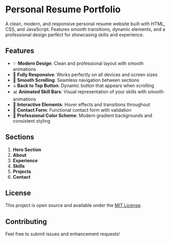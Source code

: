 # Personal Resume Portfolio

A clean, modern, and responsive personal resume website built with HTML, CSS, and JavaScript. Features smooth transitions, dynamic elements, and a professional design perfect for showcasing skills and experience.

## Features

- ✨ **Modern Design**: Clean and professional layout with smooth animations
- 📱 **Fully Responsive**: Works perfectly on all devices and screen sizes
- 🎯 **Smooth Scrolling**: Seamless navigation between sections
- 🔝 **Back to Top Button**: Dynamic button that appears when scrolling
- 📊 **Animated Skill Bars**: Visual representation of your skills with smooth animations
- 🎨 **Interactive Elements**: Hover effects and transitions throughout
- 📝 **Contact Form**: Functional contact form with validation
- 🌙 **Professional Color Scheme**: Modern gradient backgrounds and consistent styling

## Sections

1. **Hero Section**
2. **About**
3. **Experience**
4. **Skills**
5. **Projects**
6. **Contact**

## License

This project is open source and available under the [MIT License](LICENSE).

## Contributing

Feel free to submit issues and enhancement requests!
